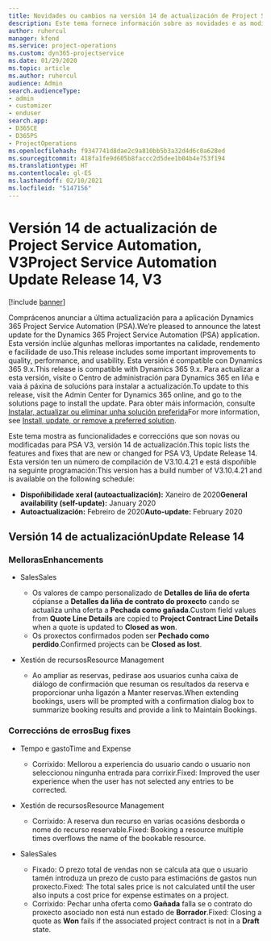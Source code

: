 ```yaml
---
title: Novidades ou cambios na versión 14 de actualización de Project Service Automation, V3
description: Este tema fornece información sobre as novidades e as modificacións na versión 14 de actualización de Project Service Automation, V3.
author: ruhercul
manager: kfend
ms.service: project-operations
ms.custom: dyn365-projectservice
ms.date: 01/29/2020
ms.topic: article
ms.author: ruhercul
audience: Admin
search.audienceType:
- admin
- customizer
- enduser
search.app:
- D365CE
- D365PS
- ProjectOperations
ms.openlocfilehash: f9347741d8dae2c9a810bb5b3a32d4d6c0a628ed
ms.sourcegitcommit: 418fa1fe9d605b8faccc2d5dee1b04b4e753f194
ms.translationtype: HT
ms.contentlocale: gl-ES
ms.lasthandoff: 02/10/2021
ms.locfileid: "5147156"
---
```

# <a name="project-service-automation-update-release-14-v3"></a><span data-ttu-id="99468-103">Versión 14 de actualización de Project Service Automation, V3</span><span class="sxs-lookup"><span data-stu-id="99468-103">Project Service Automation Update Release 14, V3</span></span>

[!include [banner](../includes/psa-now-project-operations.md)]

<span data-ttu-id="99468-104">Comprácenos anunciar a última actualización para a aplicación Dynamics 365 Project Service Automation (PSA).</span><span class="sxs-lookup"><span data-stu-id="99468-104">We’re pleased to announce the latest update for the Dynamics 365 Project Service Automation (PSA) application.</span></span> <span data-ttu-id="99468-105">Esta versión inclúe algunhas melloras importantes na calidade, rendemento e facilidade de uso.</span><span class="sxs-lookup"><span data-stu-id="99468-105">This release includes some important improvements to quality, performance, and usability.</span></span> <span data-ttu-id="99468-106">Esta versión é compatible con Dynamics 365 9.x.</span><span class="sxs-lookup"><span data-stu-id="99468-106">This release is compatible with Dynamics 365 9.x.</span></span> <span data-ttu-id="99468-107">Para actualizar a esta versión, visite o Centro de administración para Dynamics 365 en liña e vaia á páxina de solucións para instalar a actualización.</span><span class="sxs-lookup"><span data-stu-id="99468-107">To update to this release, visit the Admin Center for Dynamics 365 online, and go to the solutions page to install the update.</span></span> <span data-ttu-id="99468-108">Para obter máis información, consulte [Instalar, actualizar ou eliminar unha solución preferida](https://docs.microsoft.com/power-platform/admin/install-remove-preferred-solution)</span><span class="sxs-lookup"><span data-stu-id="99468-108">For more information, see [Install, update, or remove a preferred solution](https://docs.microsoft.com/power-platform/admin/install-remove-preferred-solution).</span></span>

<span data-ttu-id="99468-109">Este tema mostra as funcionalidades e correccións que son novas ou modificadas para PSA V3, versión 14 de actualización.</span><span class="sxs-lookup"><span data-stu-id="99468-109">This topic lists the features and fixes that are new or changed for PSA V3, Update Release 14.</span></span> <span data-ttu-id="99468-110">Esta versión ten un número de compilación de V3.10.4.21 e está dispoñible na seguinte programación:</span><span class="sxs-lookup"><span data-stu-id="99468-110">This version has a build number of V3.10.4.21 and is available on the following schedule:</span></span>

- <span data-ttu-id="99468-111">**Dispoñibilidade xeral (autoactualización):** Xaneiro de 2020</span><span class="sxs-lookup"><span data-stu-id="99468-111">**General availability (self-update):** January 2020</span></span>
- <span data-ttu-id="99468-112">**Autoactualización:** Febreiro de 2020</span><span class="sxs-lookup"><span data-stu-id="99468-112">**Auto-update:** February 2020</span></span>

## <a name="update-release-14"></a><span data-ttu-id="99468-113">Versión 14 de actualización</span><span class="sxs-lookup"><span data-stu-id="99468-113">Update Release 14</span></span>

### <a name="enhancements"></a><span data-ttu-id="99468-114">Melloras</span><span class="sxs-lookup"><span data-stu-id="99468-114">Enhancements</span></span>

- <span data-ttu-id="99468-115">Sales</span><span class="sxs-lookup"><span data-stu-id="99468-115">Sales</span></span>

     - <span data-ttu-id="99468-116">Os valores de campo personalizado de **Detalles de liña de oferta** cópianse a **Detalles da liña de contrato do proxecto** cando se actualiza unha oferta a **Pechada como gañada**.</span><span class="sxs-lookup"><span data-stu-id="99468-116">Custom field values from **Quote Line Details** are copied to **Project Contract Line Details** when a quote is updated to **Closed as won**.</span></span>
     - <span data-ttu-id="99468-117">Os proxectos confirmados poden ser **Pechado como perdido**.</span><span class="sxs-lookup"><span data-stu-id="99468-117">Confirmed projects can be **Closed as lost**.</span></span>

- <span data-ttu-id="99468-118">Xestión de recursos</span><span class="sxs-lookup"><span data-stu-id="99468-118">Resource Management</span></span>

     - <span data-ttu-id="99468-119">Ao ampliar as reservas, pedirase aos usuarios cunha caixa de diálogo de confirmación que resuman os resultados da reserva e proporcionar unha ligazón a Manter reservas.</span><span class="sxs-lookup"><span data-stu-id="99468-119">When extending bookings, users will be prompted with a confirmation dialog box to summarize booking results and provide a link to Maintain Bookings.</span></span>


### <a name="bug-fixes"></a><span data-ttu-id="99468-120">Correccións de erros</span><span class="sxs-lookup"><span data-stu-id="99468-120">Bug fixes</span></span>

- <span data-ttu-id="99468-121">Tempo e gasto</span><span class="sxs-lookup"><span data-stu-id="99468-121">Time and Expense</span></span>

     - <span data-ttu-id="99468-122">Corrixido: Mellorou a experiencia do usuario cando o usuario non seleccionou ningunha entrada para corrixir.</span><span class="sxs-lookup"><span data-stu-id="99468-122">Fixed: Improved the user experience when the user has not selected any entries to be corrected.</span></span>

- <span data-ttu-id="99468-123">Xestión de recursos</span><span class="sxs-lookup"><span data-stu-id="99468-123">Resource Management</span></span>

     - <span data-ttu-id="99468-124">Corrixido: A reserva dun recurso en varias ocasións desborda o nome do recurso reservable.</span><span class="sxs-lookup"><span data-stu-id="99468-124">Fixed: Booking a resource multiple times overflows the name of the bookable resource.</span></span>

- <span data-ttu-id="99468-125">Sales</span><span class="sxs-lookup"><span data-stu-id="99468-125">Sales</span></span>

     - <span data-ttu-id="99468-126">Fixado: O prezo total de vendas non se calcula ata que o usuario tamén introduza un prezo de custo para estimacións de gastos nun proxecto.</span><span class="sxs-lookup"><span data-stu-id="99468-126">Fixed: The total sales price is not calculated until the user also inputs a cost price for expense estimates on a project.</span></span>
     - <span data-ttu-id="99468-127">Corrixido: Pechar unha oferta como **Gañada** falla se o contrato do proxecto asociado non está nun estado de **Borrador**.</span><span class="sxs-lookup"><span data-stu-id="99468-127">Fixed: Closing a quote as **Won** fails if the associated project contract is not in a **Draft** state.</span></span>

